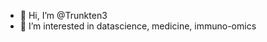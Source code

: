 - 👋 Hi, I’m @Trunkten3
- 👀 I’m interested in datascience, medicine, immuno-omics




<!---
Trunkten3/Trunkten3 is a ✨ special ✨ repository because its `README.md` (this file) appears on your GitHub profile.
You can click the Preview link to take a look at your changes.
--->
